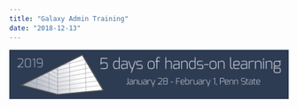 ```yaml
---
title: "Galaxy Admin Training"
date: "2018-12-13"
---
```


[![Learn how to run your own production Galaxy service](./admin-training-splash.png)](/src/events/2019-admin-training/index.md)

